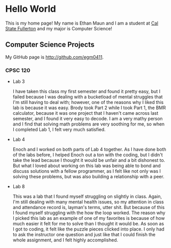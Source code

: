 # Hello World

This is my home page! My name is Ethan Maun and I am a student at [Cal State Fullerton](http://www.fullerton.edu/) and my major is Computer Science!

## Computer Science Projects

My GitHub page is http://github.com/egm0411.

### CPSC 120

* Lab 3

    I have taken this class my first semester and found it pretty easy, but I failed because I was dealing with a bucketload of mental struggles that I'm still having to deal with; however, one of the reasons why I liked this lab is because it was easy. Brody took Part 2 while I took Part 1, the BMR calculator, because it was one project that I haven't came across last semester, and I found it very easy to decode. I am a very mathy person and I find that solving math problems are very soothing for me, so when I completed Lab 1, I felt very much satisfied.
    
* Lab 4

    Enoch and I worked on both parts of Lab 4 together. As I have done both of the labs before, I helped Enoch out a ton with the coding, but I didn't take the lead because I thought it would be unfair and a bit dishonest to. But what I loved about working on this lab was being able to bond and discuss solutions with a fellow programmer, as I felt like not only was I solving these problems, but was also building a relationship with a peer.
    
* Lab 8

    This was a lab that I found myself struggling on slightly in class. Again, I'm still dealing with many mental health issues, so my attention in class and attendance record is, layman's terms, utter shit. But because of this I found myself struggling with the how the loop worked. The reason why I picked this lab as an example of one of my favorites is because of how much easier it felt for me to solve than I thought it would be. As soon as I got to coding, it felt like the puzzle pieces clicked into place. I only had to ask the instructor one question and just like that I could finish the whole assignment, and I felt highly accomplished.